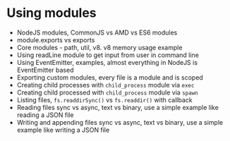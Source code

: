 # Using modules
- NodeJS modules, CommonJS vs AMD vs ES6 modules
- module.exports vs exports
- Core modules - path, util, v8. v8 memory usage example
- Using readLine module to get input from user in command line
- Using EventEmitter, examples, almost everything in NodeJS is EventEmitter based
- Exporting custom modules, every file is a module and is scoped
- Creating child processes with `child_process` module via `exec`
- Creating child processed with `child_process` module via `spawn`
- Listing files, `fs.readdirSync()` vs `fs.readdir()` with callback
- Reading files sync vs async, text vs binary, use a simple example like reading a JSON file
- Writing and appending files sync vs async, text vs binary,  use a simple example like writing a JSON file

